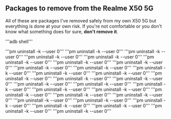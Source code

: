 ## Packages to remove from the Realme X50 5G

All of these are packages I've removed safely from my own X50 5G but everything is done at your own risk. If you're not comfortable or you don't know what something does for sure, **don't remove it**.

'''adb shell'''

'''pm uninstall -k --user 0'''
'''pm uninstall -k --user 0'''
'''pm uninstall -k --user 0'''
'''pm uninstall -k --user 0'''
'''pm uninstall -k --user 0'''
'''pm uninstall -k --user 0'''
'''pm uninstall -k --user 0'''
'''pm uninstall -k --user 0'''
'''pm uninstall -k --user 0'''
'''pm uninstall -k --user 0'''
'''pm uninstall -k --user 0'''
'''pm uninstall -k --user 0'''
'''pm uninstall -k --user 0'''
'''pm uninstall -k --user 0'''
'''pm uninstall -k --user 0'''
'''pm uninstall -k --user 0'''
'''pm uninstall -k --user 0'''
'''pm uninstall -k --user 0'''
'''pm uninstall -k --user 0'''
'''pm uninstall -k --user 0'''
'''pm uninstall -k --user 0'''
'''pm uninstall -k --user 0'''
'''pm uninstall -k --user 0'''
'''pm uninstall -k --user 0'''
'''pm uninstall -k --user 0'''
'''pm uninstall -k --user 0'''
'''pm uninstall -k --user 0'''
'''pm uninstall -k --user 0'''
'''pm uninstall -k --user 0'''
'''pm uninstall -k --user 0'''
'''pm uninstall -k --user 0'''
